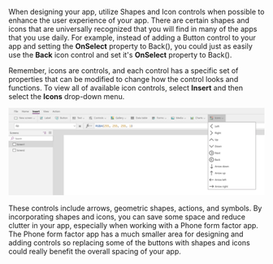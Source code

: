 When designing your app, utilize Shapes and Icon controls when possible
to enhance the user experience of your app. There are certain shapes and
icons that are universally recognized that you will find in many of the apps that you use daily. 
For example, instead of adding a Button
control to your app and setting the **OnSelect** property to Back(), you
could just as easily use the **Back** icon control and set it's
**OnSelect** property to Back().

Remember, icons are controls, and each control has a specific set of
properties that can be modified to change how the control looks and
functions. To view all of available icon controls, select **Insert**
and then select the **Icons** drop-down menu.

![Screenshot of the Icons Controls drop-down menu.](../media/IconsControls.png)

These controls include arrows, geometric shapes, actions, and symbols. By incorporating shapes and icons, you can save some space and reduce clutter in your app, especially when working with a Phone form factor app. The Phone form factor app has a much smaller area for designing and adding controls so replacing some of the buttons with shapes and icons could really benefit the overall spacing of your app.
